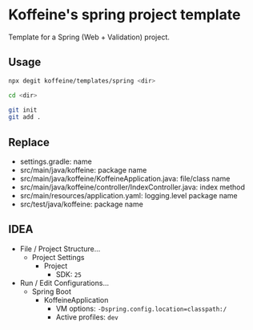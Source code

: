 # Koffeine's spring project template

Template for a Spring (Web + Validation) project.

## Usage

```sh
npx degit koffeine/templates/spring <dir>

cd <dir>

git init
git add .
```

## Replace

- settings.gradle: name
- src/main/java/koffeine: package name
- src/main/java/koffeine/KoffeineApplication.java: file/class name
- src/main/java/koffeine/controller/IndexController.java: index method
- src/main/resources/application.yaml: logging.level package name
- src/test/java/koffeine: package name

## IDEA

- File / Project Structure...
	- Project Settings
		- Project
			- SDK: `25`
- Run / Edit Configurations...
	- Spring Boot
		- KoffeineApplication
			- VM options: `-Dspring.config.location=classpath:/`
			- Active profiles: `dev`
